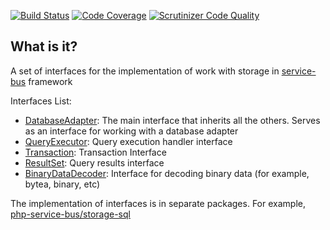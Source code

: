 [![Build Status](https://travis-ci.org/php-service-bus/storage-common.svg?branch=master)](https://travis-ci.org/php-service-bus/storage-common)
[![Code Coverage](https://scrutinizer-ci.com/g/php-service-bus/storage-common/badges/coverage.png?b=master)](https://scrutinizer-ci.com/g/php-service-bus/storage-common/?branch=master)
[![Scrutinizer Code Quality](https://scrutinizer-ci.com/g/php-service-bus/storage-common/badges/quality-score.png?b=master)](https://scrutinizer-ci.com/g/php-service-bus/storage-common/?branch=master)

## What is it?

A set of interfaces for the implementation of work with storage in [service-bus](https://github.com/php-service-bus/service-bus) framework

Interfaces List:

* [DatabaseAdapter](https://github.com/php-service-bus/storage-common/blob/master/src/DatabaseAdapter.php): The main interface that inherits all the others. Serves as an interface for working with a database adapter
* [QueryExecutor](https://github.com/php-service-bus/storage-common/blob/master/src/QueryExecutor.php): Query execution handler interface
* [Transaction](https://github.com/php-service-bus/storage-common/blob/master/src/Transaction.php): Transaction Interface
* [ResultSet](https://github.com/php-service-bus/storage-common/blob/master/src/ResultSet.php): Query results interface
* [BinaryDataDecoder](https://github.com/php-service-bus/storage-common/blob/master/src/BinaryDataDecoder.php): Interface for decoding binary data (for example, bytea, binary, etc)

The implementation of interfaces is in separate packages. For example, [php-service-bus/storage-sql](https://github.com/php-service-bus/storage-sql)
